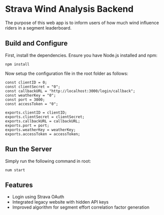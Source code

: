 # Strava Wind Analysis Backend
The purpose of this web app is to inform users of how much wind influence riders in a segment leaderboard.

## Build and Configure
First, install the dependencies. Ensure you have Node.js installed and npm:
```
npm install
```

Now setup the configuration file in the root folder as follows:
```
const clientID = 0;
const clientSecret = "0";
const callbackURL = "http://localhost:3000/login/callback";
const weatherKey = "0";
const port = 3000;
const accessToken = "0";

exports.clientID = clientID;
exports.clientSecret = clientSecret;
exports.callbackURL = callbackURL;
exports.port = port;
exports.weatherKey = weatherKey;
exports.accessToken = accessToken;
```

## Run the Server
Simply run the following command in root:
```
num start
```

## Features
* Login using Strava OAuth
* Integrated legacy website with hidden API keys
* Improved algorithm for segment effort correlation factor generation